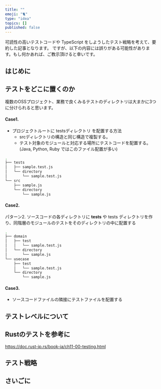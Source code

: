 ```yaml
---
title: ""
emoji: "🐈"
type: "idea" 
topics: []
published: false
---
```

可読性の高いテストコードや TypeScript をしようしたテスト戦略を考えて、要約した記事となります。
ですが、以下の内容には誤りがある可能性があります。もし何かあれば、ご教示頂けると幸いです。

## はじめに

## テストをどこに置くのか
複数のOSSプロジェクト、業務で良くみるテストのディレクトリは大まかに3つに分けられると思います。
#### Case1.
- プロジェクトルートに testsディレクトリ を配置する方法
  - srcディレクトリの構造と同じ構造で複製する。
  - テスト対象のモジュールと対応する場所にテストコードを配置する。(Java, Python, Ruby ではこのファイル配置が多い)
```bash
.
├── tests
│   ├── sample.test.js
│   └── directory
│       └── sample.test.js
└── src
    ├── sample.js
    └── directory
        └── sample.js
```
#### Case2.
パターン2. ソースコードの各ディレクトリに __tests__ や tests ディレクトリを作り、同階層のモジュールのテストをそのディレクトリの中に配置する
```bash
.
├── domain
│   ├── test
│   │   └── sample.test.js
│   └── directory
│       └── sample.js
└── usecase 
    ├── test
    │   └── sample.test.js
    └── directory
        └── sample.js
```
#### Case3.
- ソースコードファイルの隣接にテストファイルを配置する
## テストレベルについて

## Rustのテストを参考に

https://doc.rust-jp.rs/book-ja/ch11-00-testing.html
## テスト戦略

## さいごに
